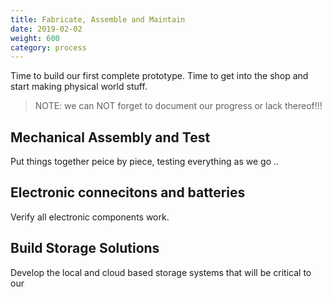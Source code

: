 ```yaml
---
title: Fabricate, Assemble and Maintain
date: 2019-02-02
weight: 600
category: process
---
```


Time to build our first complete prototype.  Time to get into the shop
and start making physical world stuff.<!--more-->

> NOTE: we can NOT forget to document our progress or lack thereof!!!

## Mechanical Assembly and Test

Put things together peice by piece, testing everything as we go ..

## Electronic connecitons and batteries

Verify all electronic components work.

## Build Storage Solutions

Develop the local and cloud based storage systems that will be
critical to our 

